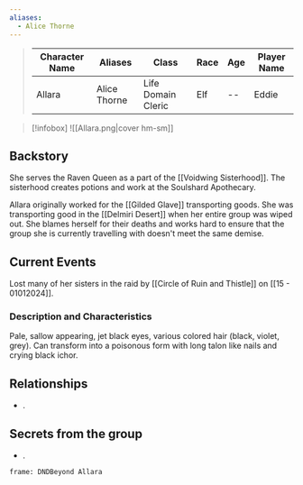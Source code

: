 ```yaml
---
aliases:
  - Alice Thorne
---
```


>  Character Name | Aliases | Class | Race | Age| Player Name |
>  -- | -- | -- | -- | -- |--|
> Allara | Alice Thorne | Life Domain Cleric | Elf|--|Eddie|

> [!infobox]
> ![[Allara.png|cover hm-sm]]




## Backstory
She serves the Raven Queen as a part of the [[Voidwing Sisterhood]]. The sisterhood creates potions and work at the Soulshard Apothecary.

Allara originally worked for the [[Gilded Glave]] transporting goods. She was transporting good in the [[Delmiri Desert]] when her entire group was wiped out. She blames herself for their deaths and works hard to ensure that the group she is currently travelling with doesn't meet the same demise.

## Current Events
Lost many of her sisters in the raid by [[Circle of Ruin and Thistle]] on [[15 - 01012024]].

### Description and Characteristics
Pale, sallow appearing, jet black eyes, various colored hair (black, violet, grey). Can transform into a poisonous form with long talon like nails and crying black ichor. 

## Relationships
- .

## Secrets from the group
- .

``` custom-frames
frame: DNDBeyond Allara
```